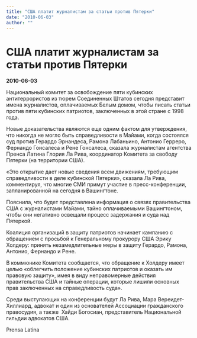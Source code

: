 ```yaml
---
title: "США платит журналистам за статьи против Пятерки"
date: "2010-06-03"
author: ""
---
```


# США платит журналистам за статьи против Пятерки

**2010-06-03** 

Национальный комитет за освобождение пяти кубинских антитеррористов из тюрем Соединенных Штатов сегодня представит имена журналистов, оплачиваемых Белым домом, чтобы писать статьи против пяти кубинских патриотов, заключенных в этой стране с 1998 года.

Новые доказательства являются еще одним фактом для утверждения, что никогда не могло быть справедливости в Майами, когда состоялся суд против Герардо Эрнандеса, Рамона Лабаньино, Антонио Герреро, Фернандо Гонсалеса и Рене Гонсалеса, сказала журналистам агентства Пренса Латина Глория Ла Рива, координатор Комитета за свободу Пятерки (на территории США). 

 

 «Это открытие дает новые сведения всем движениям, требующим справедливости в деле кубинской Пятерки», сказала Ла Рива, комментируя, что многие СМИ примут участие в пресс-конференции, запланированной на сегодня в Вашингтоне. 

 

 Пояснила, что будет представлена информация о связях правительства США с журналистами Майами, тайно оплачиваемыми Вашингтоном, чтобы они негативно освещали процесс задержания и суда над Пятеркой.

Коалиция организаций в защиту патриотов начинает кампанию с обращением с просьбой к Генеральному прокурору США Эрику Холдеру: принять незамедлительные меры в защиту Герардо, Рамона, Антонио, Фернандо и Рене.

 

 В коммюнике Комитета сообщается, что обращение к Холдеру имеет целью «облегчить положение кубинских патриотов и оказать им правовую защиту», имея в виду неправомерные действия правительства США и тайные операции, которые лишили основных прав заключенных на справедливость суда».

Среди выступающих на конференции будут Ла Рива, Мара Вереидет-Хиллиард, адвокат и один из основателей Ассоциации гражданского правосудия, а также  Хайди Богосиан, представитель Национальной гильдии адвокатов США.

Prensa Latina